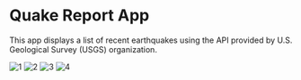 Quake Report App
===================================

This app displays a list of recent earthquakes using the API provided by U.S. Geological Survey (USGS) organization.

![1](https://user-images.githubusercontent.com/43653409/127758757-4788186c-0ee8-4fca-af2c-4c440fce8508.jpg)
![2](https://user-images.githubusercontent.com/43653409/127758759-a5e3afc1-cd5e-4e87-acea-094ea7dc8888.jpg)
![3](https://user-images.githubusercontent.com/43653409/127758763-4368f324-c89a-4901-a194-df61dcf2e890.jpg)
![4](https://user-images.githubusercontent.com/43653409/127758765-382291cc-ec2f-42ef-9af7-7f9461465176.jpg)
